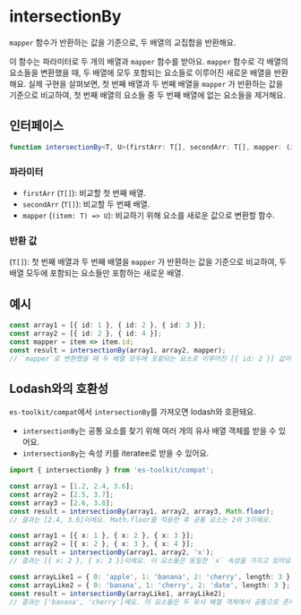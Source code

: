 # intersectionBy

`mapper` 함수가 반환하는 값을 기준으로, 두 배열의 교집합을 반환해요.

이 함수는 파라미터로 두 개의 배열과 `mapper` 함수를 받아요.
`mapper` 함수로 각 배열의 요소들을 변환했을 때, 두 배열에 모두 포함되는 요소들로 이루어진 새로운 배열을 반환해요.
실제 구현을 살펴보면, 첫 번째 배열과 두 번째 배열을 `mapper` 가 반환하는 값을 기준으로 비교하여, 첫 번째 배열의 요소들 중 두 번째 배열에 없는 요소들을 제거해요.

## 인터페이스

```typescript
function intersectionBy<T, U>(firstArr: T[], secondArr: T[], mapper: (item: T) => U): T[];
```

### 파라미터

- `firstArr` (`T[]`): 비교할 첫 번째 배열.
- `secondArr` (`T[]`): 비교할 두 번째 배열.
- `mapper` (`(item: T) => U`): 비교하기 위해 요소를 새로운 값으로 변환할 함수.

### 반환 값

(`T[]`): 첫 번째 배열과 두 번째 배열을 `mapper` 가 반환하는 값을 기준으로 비교하여, 두 배열 모두에 포함되는 요소들만 포함하는 새로운 배열.

## 예시

```typescript
const array1 = [{ id: 1 }, { id: 2 }, { id: 3 }];
const array2 = [{ id: 2 }, { id: 4 }];
const mapper = item => item.id;
const result = intersectionBy(array1, array2, mapper);
// `mapper`로 변환했을 때 두 배열 모두에 포함되는 요소로 이루어진 [{ id: 2 }] 값이 반환되어요.
```

## Lodash와의 호환성

`es-toolkit/compat`에서 `intersectionBy`를 가져오면 lodash와 호환돼요.

- `intersectionBy`는 공통 요소를 찾기 위해 여러 개의 유사 배열 객체를 받을 수 있어요.
- `intersectionBy`는 속성 키를 iteratee로 받을 수 있어요.

```typescript
import { intersectionBy } from 'es-toolkit/compat';

const array1 = [1.2, 2.4, 3.6];
const array2 = [2.5, 3.7];
const array3 = [2.6, 3.8];
const result = intersectionBy(array1, array2, array3, Math.floor);
// 결과는 [2.4, 3.6]이에요. Math.floor를 적용한 후 공통 요소는 2와 3이에요.

const array1 = [{ x: 1 }, { x: 2 }, { x: 3 }];
const array2 = [{ x: 2 }, { x: 3 }, { x: 4 }];
const result = intersectionBy(array1, array2, 'x');
// 결과는 [{ x: 2 }, { x: 3 }]이에요. 이 요소들은 동일한 `x` 속성을 가지고 있어요.

const arrayLike1 = { 0: 'apple', 1: 'banana', 2: 'cherry', length: 3 };
const arrayLike2 = { 0: 'banana', 1: 'cherry', 2: 'date', length: 3 };
const result = intersectionBy(arrayLike1, arrayLike2);
// 결과는 ['banana', 'cherry']예요. 이 요소들은 두 유사 배열 객체에서 공통으로 존재해요.
```
